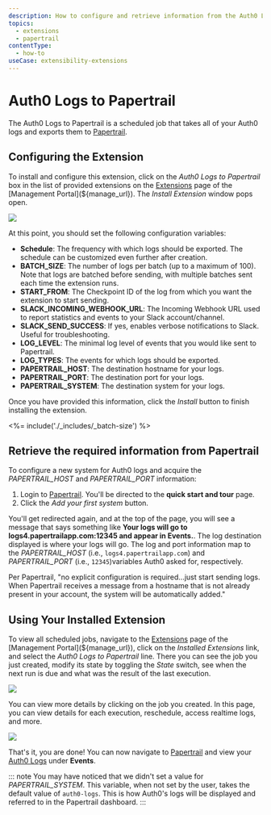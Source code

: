 ```yaml
---
description: How to configure and retrieve information from the Auth0 Logs to Papertrail extension.
topics:
  - extensions
  - papertrail
contentType:
  - how-to
useCase: extensibility-extensions
---
```


# Auth0 Logs to Papertrail

The Auth0 Logs to Papertrail is a scheduled job that takes all of your Auth0 logs and exports them to [Papertrail](https://papertrailapp.com).

## Configuring the Extension

To install and configure this extension, click on the _Auth0 Logs to Papertrail_ box in the list of provided extensions on the [Extensions](${manage_url}/#/extensions) page of the [Management Portal](${manage_url}). The _Install Extension_ window pops open.

![](/media/articles/extensions/papertrail/extension-mgmt-papertrail.png)

At this point, you should set the following configuration variables:

- **Schedule**: The frequency with which logs should be exported. The schedule can be customized even further after creation.
- **BATCH_SIZE**: The number of logs per batch (up to a maximum of 100). Note that logs are batched before sending, with multiple batches sent each time the extension runs.
- **START_FROM**: The Checkpoint ID of the log from which you want the extension to start sending.
- **SLACK_INCOMING_WEBHOOK_URL**: The Incoming Webhook URL used to report statistics and events to your Slack account/channel.
- **SLACK_SEND_SUCCESS**: If yes, enables verbose notifications to Slack. Useful for troubleshooting.
- **LOG_LEVEL**: The minimal log level of events that you would like sent to Papertrail.
- **LOG_TYPES**: The events for which logs should be exported.
- **PAPERTRAIL_HOST**: The destination hostname for your logs.
- **PAPERTRAIL_PORT**: The destination port for your logs.
- **PAPERTRAIL_SYSTEM**: The destination system for your logs.

Once you have provided this information, click the *Install* button to finish installing the extension.

<%= include('./_includes/_batch-size') %>

## Retrieve the required information from Papertrail

To configure a new system for Auth0 logs and acquire the *PAPERTRAIL_HOST* and *PAPERTRAIL_PORT* information:

1. Login to [Papertrail](https://papertrailapp.com). You'll be directed to the **quick start and tour** page. 
2. Click the *Add your first system* button.

You'll get redirected again, and at the top of the page, you will see a message that says something like **Your logs will go to logs4.papertrailapp.com:12345 and appear in Events.**. The log destination displayed is where your logs will go. The log and port information map to the *PAPERTRAIL_HOST* (i.e., `logs4.papertrailapp.com`) and *PAPERTRAIL_PORT* (i.e., `12345`)variables Auth0 asked for, respectively.

Per Papertrail, "no explicit configuration is required...just start sending logs. When Papertrail receives a message from a hostname that is not already present in your account, the system will be automatically added."

## Using Your Installed Extension

 To view all scheduled jobs, navigate to the [Extensions](${manage_url}/#/extensions) page of the [Management Portal](${manage_url}), click on the *Installed Extensions* link, and select the *Auth0 Logs to Papertrail* line. There you can see the job you just created, modify its state by toggling the *State* switch, see when the next run is due and what was the result of the last execution.

![](/media/articles/extensions/papertrail/view-cron-jobs.png)

You can view more details by clicking on the job you created. In this page, you can view details for each execution, reschedule, access realtime logs, and more.

![](/media/articles/extensions/papertrail/view-cron-details.png)

That's it, you are done! You can now navigate to [Papertrail](https://papertrailapp.com) and view your [Auth0 Logs](${manage_url}/#/logs) under **Events**.

::: note
You may have noticed that we didn't set a value for *PAPERTRAIL_SYSTEM*. This variable, when not set by the user, takes the default value of `auth0-logs`. This is how Auth0's logs will be displayed and referred to in the Papertrail dashboard.
:::
